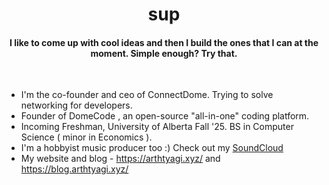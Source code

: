 <h1 align="center">sup</h1>
<h4 align="center">I like to come up with cool ideas and then I build the ones that I can at the moment. Simple enough? Try that. </h4>
<br>

- I'm the co-founder and ceo of ConnectDome. Trying to solve networking for developers.
- Founder of DomeCode , an open-source "all-in-one" coding platform.
- Incoming Freshman, University of Alberta Fall '25. BS in Computer Science ( minor in Economics ).
- I'm a hobbyist music producer too :) Check out my [SoundCloud](https://soundcloud.com/arth-tyagi-892438955)
- My website and blog - https://arthtyagi.xyz/ and https://blog.arthtyagi.xyz/
